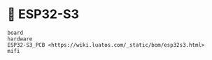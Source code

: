 # 📡 ESP32-S3

```{toctree}
board
hardware
ESP32-S3_PCB <https://wiki.luatos.com/_static/bom/esp32s3.html>
mifi
```
